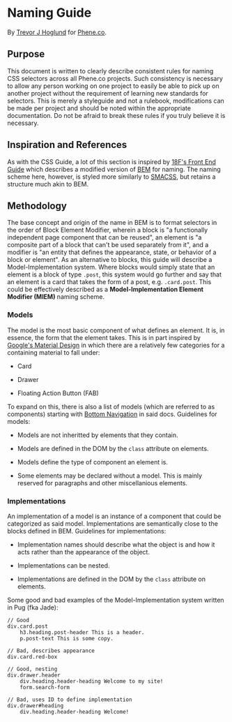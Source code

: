 # Naming Guide

By [Trevor J Hoglund](http://trevorjhoglund.com) for [Phene.co](http://phene.co).

## Purpose

This document is written to clearly describe consistent rules for naming CSS selectors across all Phene.co projects.
Such consistency is necessary to allow any person working on one project to easily be able to pick up on another project without the requirement of learning new standards for selectors.
This is merely a styleguide and not a rulebook, modifications can be made per project and should be noted within the appropriate documentation.
Do not be afraid to break these rules if you truly believe it is necessary.

## Inspiration and References

As with the CSS Guide, a lot of this section is inspired by [18F's Front End Guide](https://pages.18f.gov/frontend/) which describes a modified version of [BEM](https://en.bem.info/methodology/naming-convention/) for naming.
The naming scheme here, however, is styled more similarly to [SMACSS](https://smacss.com/), but retains a structure much akin to BEM.

## Methodology

The base concept and origin of the name in BEM is to format selectors in the order of Block Element Modifier,
wherein a block is "a functionally independent page component that can be reused",
an element is "a composite part of a block that can't be used separately from it",
and a modifier is "an entity that defines the appearance, state, or behavior of a block or element".
As an alternative to blocks, this guide will describe a Model-Implementation system.
Where blocks would simply state that an element is a block of type `.post`,
this system would go further and say that an element is a card that takes the form of a post, e.g. `.card.post`.
This could be effectively described as a **Model-Implementation Element Modifier (MIEM)** naming scheme.

### Models

The model is the most basic component of what defines an element.
It is, in essence, the form that the element takes.
This is in part inspired by [Google's Material Design](https://material.io/guidelines/) in which there are a relatively few categories for a containing material to fall under:

- Card

- Drawer

- Floating Action Button (FAB)

To expand on this, there is also a list of models (which are referred to as components) starting with [Bottom Navigation](https://material.io/guidelines/components/bottom-navigation.html#bottom-navigation-usage) in said docs.
Guidelines for models:

- Models are not inheritted by elements that they contain.

- Models are defined in the DOM by the `class` attribute on elements.

- Models define the type of component an element is.

- Some elements may be declared without a model. This is mainly reserved for paragraphs and other miscellanious elements.


### Implementations

An implementation of a model is an instance of a component that could be categorized as said model.
Implementations are semantically close to the blocks defined in BEM.
Guidelines for implementations:

- Implementation names should describe what the object is and how it acts rather than the appearance of the object.

- Implementations can be nested.

- Implementations are defined in the DOM by the `class` attribute on elements.

Some good and bad examples of the Model-Implementation system written in Pug (fka Jade):

```jade
// Good
div.card.post
	h3.heading.post-header This is a header.
	p.post-text This is some copy.
	
// Bad, describes appearance
div.card.red-box

// Good, nesting
div.drawer.header
	div.heading.header-heading Welcome to my site!
	form.search-form

// Bad, uses ID to define implementation
div.drawer#heading
	div.heading.header-heading Welcome!
```